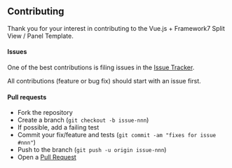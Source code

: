 ## Contributing

Thank you for your interest in contributing to the Vue.js + Framework7 Split View / Panel Template.

#### Issues

One of the best contributions is filing issues in the [Issue Tracker][issue-tracker]. 

All contributions (feature or bug fix) should start with an issue first.

#### Pull requests

- Fork the repository
- Create a branch (`git checkout -b issue-nnn`)
- If possible, add a failing test
- Commit your fix/feature and tests (`git commit -am "fixes for issue #nnn"`)
- Push to the branch (`git push -u origin issue-nnn`)
- Open a [Pull Request][pull-request]


[issue-tracker]: https://github.com/phonegap/phonegap-template-vue-f7-split-panel/issues
[pull-request]: https://github.com/phonegap/phonegap-template-vue-f7-split-panel/pulls
